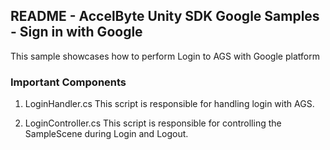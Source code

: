 ## README - AccelByte Unity SDK Google Samples - Sign in with Google

This sample showcases how to perform Login to AGS with Google platform 

### Important Components
1. LoginHandler.cs
This script is responsible for handling login with AGS.

2. LoginController.cs
This script is responsible for controlling the SampleScene during Login and Logout.